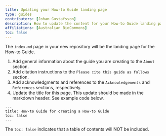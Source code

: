 ```yaml
---
title: Updating your How-to Guide landing page
type: guides
contributors: [Johan Gustafsson]
description: How to update the content for your How-to Guide landing page.
affiliations: [Australian BioCommons]
toc: false
---
```



The `index.md` page in your new repository will be the landing page for the How-to Guide.

1. Add general information about the guide you are creating to the `About` section.
2. Add citation instructions to the `Please cite this guide as follows` section.
3. Add acknowledgments and references to the `Acknowledgements` and `References` sections, respectively. 
4. Update the title for this page. This update should be made in the markdown header. See example code below.

```
---
title: How-to Guide for creating a How-to Guide
toc: false
---
```

The `toc: false` indicates that a table of contents will NOT be included.
